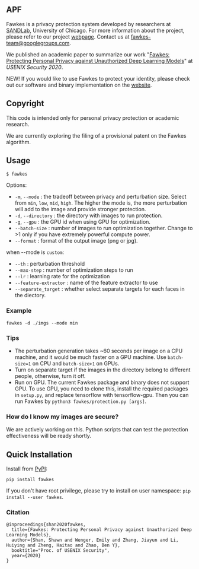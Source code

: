 APF
------

Fawkes is a privacy protection system developed by researchers at [SANDLab](https://sandlab.cs.uchicago.edu/), University of Chicago. For more information about the project, please refer to our project [webpage](https://sandlab.cs.uchicago.edu/fawkes/). Contact us at fawkes-team@googlegroups.com. 

We published an academic paper to summarize our work "[Fawkes: Protecting Personal Privacy against Unauthorized Deep Learning Models](https://www.shawnshan.com/files/publication/fawkes.pdf)" at *USENIX Security 2020*. 

NEW! If you would like to use Fawkes to protect your identity, please check out our software and binary implementation on the [website](https://sandlab.cs.uchicago.edu/fawkes/#code). 



Copyright
---------
This code is intended only for personal privacy protection or academic research. 

We are currently exploring the filing of a provisional patent on the Fawkes algorithm. 

Usage
-----

`$ fawkes`

Options:

* `-m`, `--mode`       : the tradeoff between privacy and perturbation size. Select from `min`, `low`, `mid`, `high`. The higher the mode is, the more perturbation will add to the image and provide stronger protection. 
* `-d`, `--directory`  : the directory with images to run protection.
* `-g`, `--gpu`        : the GPU id when using GPU for optimization.
* `--batch-size`       : number of images to run optimization together. Change to >1 only if you have extremely powerful compute power. 
* `--format`      : format of the output image (png or jpg). 

when --mode is `custom`: 
* `--th`       : perturbation threshold
* `--max-step`       : number of optimization steps to run 
* `--lr`       : learning rate for the optimization
* `--feature-extractor` : name of the feature extractor to use
* `--separate_target`   : whether select separate targets for each faces in the diectory. 

### Example

`fawkes -d ./imgs --mode min`

### Tips
- The perturbation generation takes ~60 seconds per image on a CPU machine, and it would be much faster on a GPU machine. Use `batch-size=1` on CPU and `batch-size>1` on GPUs. 
- Turn on separate target if the images in the directory belong to different people, otherwise, turn it off. 
- Run on GPU. The current Fawkes package and binary does not support GPU. To use GPU, you need to clone this, install the required packages in `setup.py`, and replace tensorflow with tensorflow-gpu. Then you can run Fawkes by `python3 fawkes/protection.py [args]`. 

### How do I know my images are secure? 
We are actively working on this. Python scripts that can test the protection effectiveness will be ready shortly. 

Quick Installation
------------------

Install from [PyPI](https://pypi.org/project/fawkes/):

```
pip install fawkes
```

If you don't have root privilege, please try to install on user namespace: `pip install --user fawkes`.



### Citation
```
@inproceedings{shan2020fawkes,
  title={Fawkes: Protecting Personal Privacy against Unauthorized Deep Learning Models},
  author={Shan, Shawn and Wenger, Emily and Zhang, Jiayun and Li, Huiying and Zheng, Haitao and Zhao, Ben Y},
  booktitle="Proc. of USENIX Security",
  year={2020}
}
```
